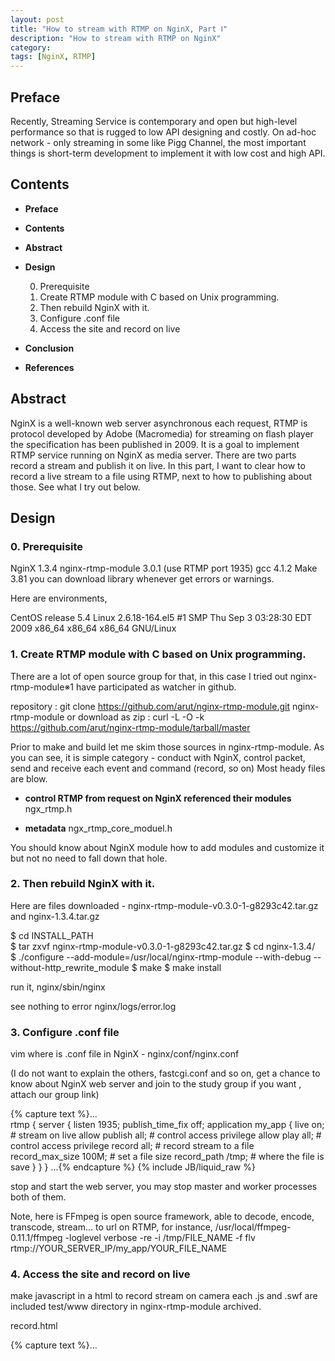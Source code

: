 ```yaml
---
layout: post
title: "How to stream with RTMP on NginX, Part Ⅰ"
description: "How to stream with RTMP on NginX"
category: 
tags: [NginX, RTMP]
---
```

## Preface

Recently, Streaming Service is contemporary and open but high-level performance so that is rugged to low API designing and costly. On ad-hoc network - only streaming in some like Pigg Channel, the most important things is short-term development to implement it with low cost and high API. 

## Contents

- **Preface**
- **Contents**
- **Abstract**
- **Design**

  0. Prerequisite
  1. Create RTMP module with C based on Unix programming.
  2. Then rebuild NginX with it.
  3. Configure .conf file
  4. Access the site and record on live

- **Conclusion**
- **References**

## Abstract

NginX is a well-known web server asynchronous each request, RTMP is protocol developed by Adobe (Macromedia) for streaming on flash player the specification has been published in 2009. It is a goal to implement RTMP service running on NginX as media server. There are two parts record a stream and publish it on live. In this part, I want to clear how to record a live stream to a file using RTMP, next to how to publishing about those. See what I try out below.

## Design

### 0. Prerequisite

NginX 1.3.4
nginx-rtmp-module 3.0.1 (use RTMP port 1935)
gcc 4.1.2
Make 3.81
you can download library whenever get errors or warnings.

Here are environments,

CentOS release 5.4
Linux 2.6.18-164.el5 #1 SMP Thu Sep 3 03:28:30 EDT 2009 x86_64 x86_64 x86_64 GNU/Linux

### 1. Create RTMP module with C based on Unix programming.

There are a lot of open source group for that, in this case I tried out nginx-rtmp-module※1 have participated as watcher in github. 

repository : git clone https://github.com/arut/nginx-rtmp-module.git nginx-rtmp-module
or
download as zip : curl -L -O -k https://github.com/arut/nginx-rtmp-module/tarball/master

Prior to make and build let me skim those sources in nginx-rtmp-module.
As you can see, it is simple category - conduct with NginX, control packet, send and receive each event and command (record, so on)
Most heady files are blow.

- **control RTMP from request on NginX referenced their modules**
  ngx_rtmp.h

- **metadata**
  ngx_rtmp_core_moduel.h

You should know about NginX module how to add modules and customize it but not no need to fall down that hole.

### 2. Then rebuild NginX with it.

Here are files downloaded - nginx-rtmp-module-v0.3.0-1-g8293c42.tar.gz and nginx-1.3.4.tar.gz

$ cd INSTALL_PATH  
$ tar zxvf nginx-rtmp-module-v0.3.0-1-g8293c42.tar.gz 
$ cd nginx-1.3.4/  
$ ./configure --add-module=/usr/local/nginx-rtmp-module --with-debug --without-http_rewrite_module 
$ make 
$ make install

run it, nginx/sbin/nginx

see nothing to error nginx/logs/error.log

### 3. Configure .conf file

vim where is .conf file in NginX - nginx/conf/nginx.conf

(I do not want to explain the others, fastcgi.conf and so on, get a chance to know about NginX web server and join to the study group if you want , attach our group link)

{% capture text %}...   
rtmp { 
    server {
        listen 1935;
        publish_time_fix off;
        application my_app {
        	live on;    # stream on live allow
        	publish all;    # control access privilege
        	allow play all; # control access privilege
        	record all; # record stream to a file
        	record_max_size 100M;   # set a file size
        	record_path /tmp;   # where the file is save
        }
    }
}
...{% endcapture %}
{% include JB/liquid_raw %}

stop and start the web server, you may stop master and worker processes both of them.

Note, here is FFmpeg is open source framework, able to decode, encode, transcode, stream... to url on RTMP, for instance, /usr/local/ffmpeg-0.11.1/ffmpeg -loglevel verbose -re -i /tmp/FILE_NAME  -f flv rtmp://YOUR_SERVER_IP/my_app/YOUR_FILE_NAME

### 4. Access the site and record on live

make javascript in a html to record stream on camera
each .js and .swf are included test/www directory in nginx-rtmp-module archived.

record.html

{% capture text %}...
	<head>
		<script src="jwplayer_old/swfobject.js"></script>
		<script type="text/javascript">
		var flashvars =
		{
	    "streamer": "rtmp://YOUR_SERVER_IP/myapp",
   		"file": "YOUR_FILE_NAME",
    	"type": "camera",
    	"controlbar": "bottom",
    	"stretching": "none",
    	"frontcolor": "86C29D", // text & icons (green)
    	"backcolor": "849BC1", // playlist background (blue)
    	"lightcolor": "C286BA", // selected text/track highlight (pink)
    	"screencolor": "FFFFFF", // screen background (black)
    	"id": "playerID",
    	"autostart": "true"
		};
 
		var params =
		{
   			"allowfullscreen": "true",
    		"allowscriptaccess": "always",
    		"bgcolor": "#FFFFFF"
		};
 
		var attributes =
		{
    		"id": "playerID",
   	 		"name": "playerID"
		};
		swfobject.embedSWF("jwplayer_old/player.swf", "player", "320", "260", "9.0.124", false, flashvars, params, attributes);
		</script>
	</head>
	<body>
		<a href="index.html">Play</a> | <b>Record</b>
		<br/>
		<div id="playercontainer" class="playercontainer"><a id="player" class="player" href="http://get.adobe.com/flashplayer/">
		Get the Adobe Flash Player to see this video.</a></div>
	</body>
...{% endcapture %}
{% include JB/liquid_raw %}
   
load the html on browser and check the path whether .flv stream file exists where you want to save it have written down on .conf.

[<img src="http://edydkim.github.com/assets/images/screenshot_2012-08-29.png">](http://edydkim.github.com/assets/images/screenshot_2012-08-29.png)
 
$ ll /tmp/*flv
rw-rr- 1 nobody nobody 992722 8月 29 11:54 /tmp/mystream.flv

## Conclusion

As you have read or done, it is simple you aim not install any produce licensed like Flash Media Server... 
Of course someone wonder what if have a number of performance cpu, memory and so on such a situation -  on a big site and have many many users.. also need to test performance continuously but you do remember, as I mention agenda above, the most importance is the purpose what situation you want to use, service and publish to users. At least I do convince to satisfy that on ad-hoc service.
In this part, let me show you some utilities..

ffmpeg - http://ffmpeg.org/index.html
ffplay - http://ffmpeg.org/documentation.html
rtmpdump - http://all-streaming-media.com/record-video-stream/rtmpdump-freeware-console-RTMP-downloading-application.htm

## References

※1:github open source group, https://github.com/arut/nginx-rtmp-module
RTMP - http://en.wikipedia.org/wiki/Real_Time_Messaging_Protocol
NginX - www.nginx.org, http://en.wikipedia.org/wiki/Nginx
Network - The Linux Programming Interface : A Unix and Linux System Programming Handbook by Michael Kerrisk 